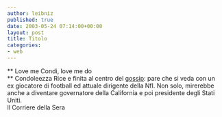 ```yaml
---
author: leibniz
published: true
date: 2003-05-24 07:14:00+00:00
layout: post
title: Titolo
categories:
- web
---
```


   **   Love me Condi, love me do   
** Condoleezza Rice e finita al centro del  [   gossip](http://www.corriere.it/edicola/index.jsp?path=ESTERI&doc=BIOG): pare che si veda con un ex giocatore di football ed attuale dirigente della Nfl. Non solo, mirerebbe anche a diventare governatore della California e poi presidente degli Stati Uniti.   
  Il Corriere della Sera
